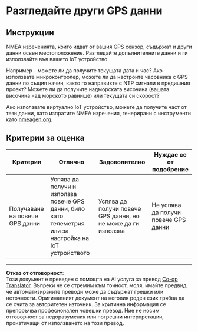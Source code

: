<!--
CO_OP_TRANSLATOR_METADATA:
{
  "original_hash": "bded364fc06ce37d7a76aed3be1ba73a",
  "translation_date": "2025-08-28T09:41:15+00:00",
  "source_file": "3-transport/lessons/1-location-tracking/assignment.md",
  "language_code": "bg"
}
-->
# Разгледайте други GPS данни

## Инструкции

NMEA изреченията, които идват от вашия GPS сензор, съдържат и други данни освен местоположение. Разгледайте допълнителните данни и ги използвайте във вашето IoT устройство.

Например - можете ли да получите текущата дата и час? Ако използвате микроконтролер, можете ли да настроите часовника с GPS данни по същия начин, както го направихте с NTP сигнали в предишния проект? Можете ли да получите надморската височина (вашата височина над морското равнище) или текущата си скорост?

Ако използвате виртуално IoT устройство, можете да получите част от тези данни, като изпратите NMEA изречения, генерирани с инструменти като [nmeagen.org](https://www.nmeagen.org).

## Критерии за оценка

| Критерии | Отлично | Задоволително | Нуждае се от подобрение |
| -------- | --------- | -------- | ----------------- |
| Получаване на повече GPS данни | Успява да получи и използва повече GPS данни, било като телеметрия или за настройка на IoT устройството | Успява да получи повече GPS данни, но не може да ги използва | Не успява да получи повече GPS данни |

---

**Отказ от отговорност**:  
Този документ е преведен с помощта на AI услуга за превод [Co-op Translator](https://github.com/Azure/co-op-translator). Въпреки че се стремим към точност, моля, имайте предвид, че автоматизираните преводи може да съдържат грешки или неточности. Оригиналният документ на неговия роден език трябва да се счита за авторитетен източник. За критична информация се препоръчва професионален човешки превод. Ние не носим отговорност за недоразумения или погрешни интерпретации, произтичащи от използването на този превод.